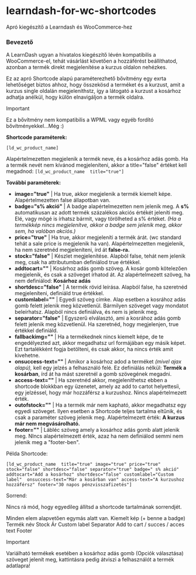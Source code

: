 # learndash-for-wc-shortcodes
Apró kiegészítő a Learndash és WooCommerce-hez

### Bevezető

A LearnDash ugyan a hivatalos kiegészítő lévén kompatibilis a WooCommerce-el, tehát vásárlást követően a hozzáférést beállíthatod, azonban a termék direkt megjelenítése a kurzus oldalon nehézkes.

Ez az apró Shortcode alapú paraméterezhető bővítmény egy exrta lehetőséget biztos ahhoz, hogy összekösd a terméket és a kurzust, amit a kurzus single oldalán megjeleníthstz, így a látogató a kurzust a kosárhoz adhatja 
anélkül, hogy külön elnavigáljon a termék oldalra.

> [!IMPORTANT]
> Ez a bővítmény nem kompatibilis a WPML vagy egyéb fordító bővítményekkel...Még :)

**Shortcode paraméterek:**

`[ld_wc_product_name]`

Alapértelmezetten megjelenik a termék neve, és a kosárhoz adás gomb. Ha a termék nevét nem kívánod megjeleníteni, akkor a title="false" értéket kell megadnod: `[ld_wc_product_name  title="true"]`

**További paraméterek:**

- **image="true"**     |  Ha true, akkor megjelenik a termék kiemelt képe. Alapértelmezetten false állapotban van.
- **badge="s% akció"** |  A badge alapértelmezetten nem jelenik meg. A **s%** automatikusan az adott termék százalékos akciós értékét jeleníti meg. Elé, vagy mögé is írhatsz bármit, vagy törölheted a s% értéket. *(Ha a termékkép                      nincs megjelenítve, akkor a badge sem jelenik meg, akkor sem, ha valóban akciós.)*
- **price="true"**     |  Ha true, akkor megjeleníti a termék árát. (wc standard tehát a sale price is megjelenik ha van). Alapértelmezetten megjelenik, ha nem szeretnéd megjeleníteni, írd át **false-ra.**
- **stock="false"**    |  Készlet megjelenítése. Alapból false, tehát nem jelenik meg, csak ha attributumban definiálod true értékkel.
- **addtocart=""**     |  Kosárhoz adás gomb szöveg. A kosár gomb kötelezően megjelenik, és csak a szöveget írhatod át. Az alapértelmezett szöveg, ha nem definiálod: **Kosárhoz adás**
- **shortdesc="false"**  | A termék rövid leírása. Alapból false, ha szeretnéd megjeleníteni, definiáld true értékkel.
- **customlabel=""**    | Egyedi szöveg címke. Alap esetben a kosrához adás gomb felett jelenik meg közvetlenül. Bármilyen szöveget vagy mondatot beleírhatsz. Alapból nincs definiálva, és nem is jelenik meg.
- **separator="false"** | Egyszerű elválasztó, ami a kosrához adás gomb felett jelenik meg közvetlenül. Ha szeretnéd, hogy megjelenjen, true értékkel definiáld.
- **fallbackimg=""**   | Ha a termékednek nincs kiemelt képe, de te engedélyezted azt, akkor megadhatsz url formájában egy másik képet. Ezt tartalékként fogja betölteni, és csak akkor, ha nincs érték amit kivehetne.
- **onsuccess-text=""** | Amikor a kosárhoz adod a terméket *(mivel ajax alapú),* kell egy jelzés a felhasználó felé. Ez definiálás nélkül: **Termék a kosárban**, írd át ha mást szeretnél a gomb szövegének megadni.
- **access-text=""**  | Ha szeretnéd akkor, megjeleníthetsz ebben a shortcode blokkban egy üzenetet, amely az add to cartot helyettesíi, egy jelzéssel, hogy már hozzáférsz a kurzushoz. Nincs alapértelmezett érték.
- **outofstock=""**   | Ha a termék már nem kapható, akkor megadhatsz egy egyedi szöveget. Ilyen esetben a Shortcode teljes tartalma eltűnik, és csak a paraméter szöveg jelenik meg. Alapértelmezett érték: **A kurzus már nem                           megvásárolható.**
- **footer=""**  | Lábléc szöveg amely a kosárhoz adás gomb alatt jelenik meg. NIncs alapértelmezett érték, azaz ha nem definiálod semmi nem jelenik meg a "footer-ben".
  
Példa Shortcode:

`[ld_wc_product_name  title="true" image="true" price="true" stock="false" shortdesc="false" separator="true" badge=" s% akció" addtocart="Add a kosárhoz" shortdesc="false" customlabel="Custom label" 
onsuccess-text="Már a kosárban van" access-text="A kurzushoz hozzáférsz" footer="30 napos pénzvisszafizetés"]`

Sorrend:

Nincs rá mód, hogy egyedileg állítsd a shortcode tartalmának sorrendjét. 

Minden elem alapvetően egymás alatt van.
Kiemelt kép (+ benne a badge)
Termék név
Stock
Ár
Custom label
Separator
Add to cart / succes / acces text
Footer

> [!IMPORTANT]
> Variálható termékek esetében a kosárhoz adás gomb (Opciók választása) szöveget jelenít meg, kattintásra pedig átviszi a felhasználót a termék adatlapra!
